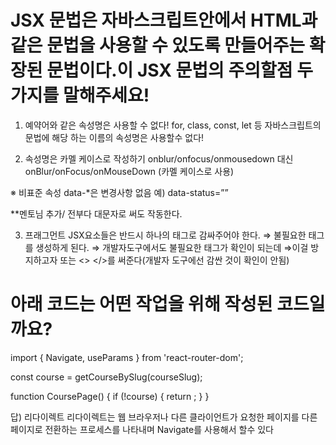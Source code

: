# JSX 문법은 자바스크립트안에서 HTML과 같은 문법을 사용할 수 있도록 만들어주는 확장된 문법이다.이 JSX 문법의 주의할점 두가지를 말해주세요!


1) 예약어와 같은 속성명은 사용할 수 없다!
for, class, const, let 등 자바스크립트의 문법에 해당 하는 이름의 속성명은 사용할수 없다!


2) 속성명은 카멜 케이스로 작성하기
onblur/onfocus/onmousedown 대신 onBlur/onFocus/onMouseDown (카멜 케이스로 사용)

※ 비표준 속성 data-*은 변경사항 없음 
  예) data-status=””

**멘토님 추가/ 전부다 대문자로 써도 작동한다. 

3)  프래그먼트
JSX요소들은 반드시 하나의 태그로 감싸주어야 한다. ⇒ 불필요한 태그를 생성하게 된다. ⇒ 개발자도구에서도 불필요한 태그가 확인이 되는데 ⇒이걸 방지하고자 <Fragment></Fragment> 또는 <> </>를 써준다(개발자 도구에선 감싼 것이 확인이 안됨)

# 아래 코드는 어떤 작업을 위해 작성된 코드일까요? 
import { Navigate, useParams } from 'react-router-dom';

const course = getCourseBySlug(courseSlug);

function CoursePage() {
	if (!course) {
		return <Navigate to="/courses" />;
	}
} 

답) 리다이렉트 
리다이렉트는 웹 브라우저나 다른 클라이언트가 요청한 페이지를 다른 페이지로 전환하는 프로세스를 나타내며 Navigate를 사용해서 할수 있다